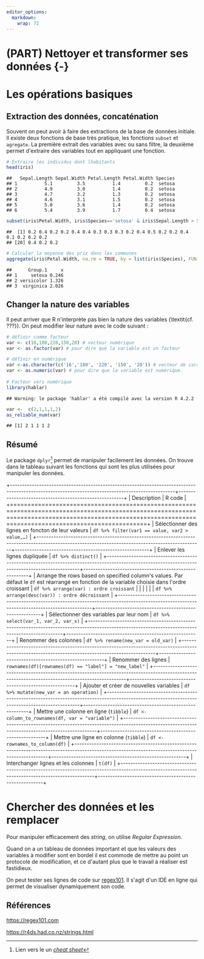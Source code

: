 ```yaml
---
editor_options: 
  markdown: 
    wrap: 72
---
```


# (PART) Nettoyer et transformer ses données {-}

# Les opérations basiques

## Extraction des données, concaténation

Souvent on peut avoir à faire des extractions de la base de données initiale. Il existe deux fonctions de base très pratique, les fonctions `subset` et `agregate`. La première extrait des variables avec ou sans filtre, la deuxième permet d'extraire des variables tout en appliquant une fonction.


```r
# Extraire les individus dont lhabitants
head(iris)
```

```
##   Sepal.Length Sepal.Width Petal.Length Petal.Width Species
## 1          5.1         3.5          1.4         0.2  setosa
## 2          4.9         3.0          1.4         0.2  setosa
## 3          4.7         3.2          1.3         0.2  setosa
## 4          4.6         3.1          1.5         0.2  setosa
## 5          5.0         3.6          1.4         0.2  setosa
## 6          5.4         3.9          1.7         0.4  setosa
```

```r
subset(iris$Petal.Width, iris$Species=='setosa' & iris$Sepal.Length > 5)
```

```
##  [1] 0.2 0.4 0.2 0.2 0.4 0.4 0.3 0.3 0.3 0.2 0.4 0.5 0.2 0.2 0.4 0.1 0.2 0.2 0.2
## [20] 0.4 0.2 0.2
```

```r
# Calculer la moyenne des prix dans les communes
aggregate(iris$Petal.Width, na.rm = TRUE, by = list(iris$Species), FUN = mean)
```

```
##      Group.1     x
## 1     setosa 0.246
## 2 versicolor 1.326
## 3  virginica 2.026
```

## Changer la nature des variables

Il peut arriver que R n'interprète pas bien la nature des variables (\textit{cf. ???}). On peut modifier leur nature avec le code suivant :


```r
# définir comme facteur
var <- c(16,180,220,150,20) # vecteur numérique
var <- as.factor(var) # pour dire que la variable est un facteur

# définir en numérique
var <-as.character(c('16','180', '220', '150', '20')) # vecteur de caractères
var <- as.numeric(var) # pour dire que la variable est numérique.
                
# Facteur vers numérique
library(hablar)
```

```
## Warning: le package 'hablar' a été compilé avec la version R 4.2.2
```

```r
var <-  c(2,1,1,1,2)
as_reliable_num(var)
```

```
## [1] 2 1 1 1 2
```

## Résumé

Le package `dplyr`[^02-manipulations-1] permet de manipuler facilement les données. On trouve dans le tableau suivant les fonctions qui sont les plus utilisées pour manipuler les données.

[^02-manipulations-1]: Lien vers le un [*cheat sheet*](https://github.com/rstudio/cheatsheets/blob/main/data-transformation.pdf)

+-------------------------------------------------------------------------------------------------------------------------------------------------+-------------------------------------------------------+
| Description                                                                                                                                     | R code                                                |
+=================================================================================================================================================+=======================================================+
| Sélectionner des lignes en foncton de leur valeurs                                                                                              | `df %>% filter(var1 == value, var2 > value,…)`        |
+-------------------------------------------------------------------------------------------------------------------------------------------------+-------------------------------------------------------+
| Enlever les lignes dupliquée                                                                                                                    | `df %>% distinct()`                                   |
+-------------------------------------------------------------------------------------------------------------------------------------------------+-------------------------------------------------------+
| Arrange the rows based on specified column's values. Par défaut le `df` est réarrangé en fonction de la variable choisie dans l'ordre croissant | `df %>% arrange(var) : ordre croissant`               |
|                                                                                                                                                 |                                                       |
|                                                                                                                                                 | `df %>% arrange(desc(var)) : ordre décroissant`       |
+-------------------------------------------------------------------------------------------------------------------------------------------------+-------------------------------------------------------+
| Sélectionner des variables par leur nom                                                                                                         | `df %>% select(var_1, var_2, var_x)`                  |
+-------------------------------------------------------------------------------------------------------------------------------------------------+-------------------------------------------------------+
| Renommer des colonnes                                                                                                                           | `df %>% rename(new_var = old_var)`                    |
+-------------------------------------------------------------------------------------------------------------------------------------------------+-------------------------------------------------------+
| Renommer des lignes                                                                                                                             | `rownames(df)[rownames(df) == "label"] = "new_label"` |
+-------------------------------------------------------------------------------------------------------------------------------------------------+-------------------------------------------------------+
| Ajouter et créer de nouvelles variables                                                                                                         | `df %>% mutate(new_var = an operation)`               |
+-------------------------------------------------------------------------------------------------------------------------------------------------+-------------------------------------------------------+
| Mettre une colonne en ligne (`tibble`)                                                                                                          | `df <- column_to_rownames(df, var = "variable")`      |
+-------------------------------------------------------------------------------------------------------------------------------------------------+-------------------------------------------------------+
| Mettre une ligne en colonne (`tibble`)                                                                                                          | `df <- rownames_to_column(df)`                        |
+-------------------------------------------------------------------------------------------------------------------------------------------------+-------------------------------------------------------+
| Interchanger lignes et les colonnes                                                                                                             | `t(df)`                                               |
+-------------------------------------------------------------------------------------------------------------------------------------------------+-------------------------------------------------------+

# Chercher des données et les remplacer

Pour manipuler efficacement des *string*, on utilise *Regular Expression*.

Quand on a un tableau de données important et que les valeurs des variables à modifier sont en bordel il est commode de mettre au point un protocole de modification, et ce d'autant plus que le travail à réaliser est fastidieux.

On peut tester ses lignes de code sur [regex101](https://regex101.com). Il s'agit d'un IDE en ligne qui permet de visualiser dynamiquement son code.

## Références

<https://regex101.com>

<https://r4ds.had.co.nz/strings.html>

